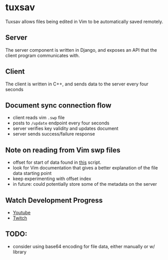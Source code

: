 # tuxsav 

Tuxsav allows files being edited in Vim to be automatically saved remotely.  

## Server

The server component is written in Django, and exposes an API that the client program communicates with.

## Client

The client is written in C++, and sends data to the server every four seconds 

## Document sync connection flow
- client reads vim `.swp` file
- posts to `/update` endpoint every four seconds
- server verifies key validity and updates document
- server sends success/failure response

## Note on reading from Vim swp files
- offset for start of data found in [this](https://github.com/adamhotep/misc-scripts/blob/master/ls.swp) script.
- look for Vim documentation that gives a better explanation of the file data starting point
- keep experimenting with offset index
- in future: could potentially store some of the metadata on the server

## Watch Development Progress
- [Youtube](https://www.youtube.com/@gbafana25)
- [Twitch](https://www.twitch.tv/gbafana25)


## TODO:
- consider using base64 encoding for file data, either manually or w/ library
